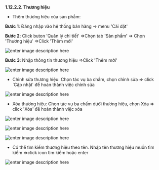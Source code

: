 **1.12.2.2. Thương hiệu**
- Thêm thương hiệu của sản phẩm:

**Bước 1**: Đăng nhập vào hệ thống bán hàng => menu 'Cài đặt'

**Bước 2**:  Click buton 'Quản lý chi tiết' =>Chọn tab 'Sản phẩm' => Chọn 'Thương hiệu' =>Click 'Thêm mới'

![enter image description here](https://chatbizfly.mediacdn.vn/2022/10/04/huyenvt/img_22jpg1664877178.jpg)

**Bước 3**: Nhập thông tin thương hiệu =>Click 'Thêm mới'

![enter image description here](https://static8.muarecdn.com/original/muare/images/2021/04/09/5909058_screenshot-134.png)

+ Chỉnh sửa thương hiệu:
Chọn tác vụ ba chấm, chọn chỉnh sửa => click 'Cập nhật' để hoàn thành việc chỉnh sửa

![enter image description here](https://static8.muarecdn.com/original/muare/images/2021/04/09/5909059_screenshot-135.png)

+ Xóa thương hiệu:
 Chọn tác vụ ba chấm dưới thương hiệu, chọn Xóa => click 'Xóa' để hoàn thành việc xóa

![enter image description here](https://static8.muarecdn.com/original/muare/images/2021/04/09/5909060_screenshot-136.png)


![enter image description here](https://static8.muarecdn.com/original/muare/images/2021/04/09/5909061_screenshot-137.png)

![enter image description here](https://static8.muarecdn.com/original/muare/images/2021/04/09/5909062_screenshot-138.png)

- Có thể tìm kiếm thương hiệu theo tên. Nhập tên thương hiệu muốn tìm kiếm =>click icon tìm kiếm hoặc enter

![enter image description here](https://static8.muarecdn.com/original/muare/images/2021/04/09/5909065_screenshot-139.png)